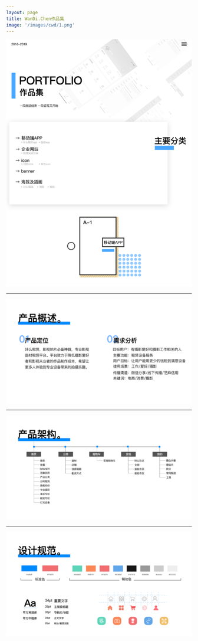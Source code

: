 ```yaml
---
layout: page
title: WanDi.Chen作品集
image: '/images/cwd/1.png'
---
```


![firstpage](/images/cwd/1.png)

---

![2](/images/cwd/2.png)

---

![3](/images/cwd/3.png)

---

![4](/images/cwd/4.png)